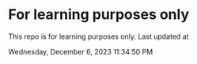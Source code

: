 # For learning purposes only
This repo is for learning purposes only.
Last updated at

Wednesday, December 6, 2023 11:34:50 PM

